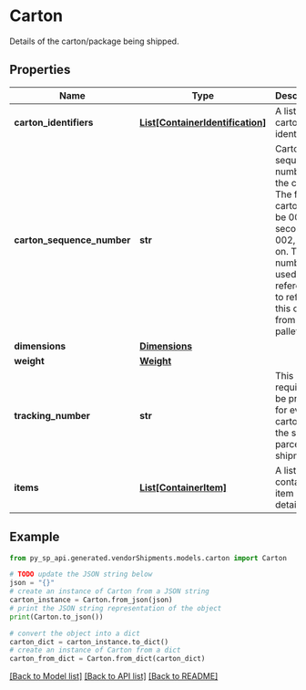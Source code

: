 # Carton

Details of the carton/package being shipped.

## Properties

Name | Type | Description | Notes
------------ | ------------- | ------------- | -------------
**carton_identifiers** | [**List[ContainerIdentification]**](ContainerIdentification.md) | A list of carton identifiers. | [optional] 
**carton_sequence_number** | **str** | Carton sequence number for the carton. The first carton will be 001, the second 002, and so on. This number is used as a reference to refer to this carton from the pallet level. | 
**dimensions** | [**Dimensions**](Dimensions.md) |  | [optional] 
**weight** | [**Weight**](Weight.md) |  | [optional] 
**tracking_number** | **str** | This is required to be provided for every carton in the small parcel shipments. | [optional] 
**items** | [**List[ContainerItem]**](ContainerItem.md) | A list of container item details. | 

## Example

```python
from py_sp_api.generated.vendorShipments.models.carton import Carton

# TODO update the JSON string below
json = "{}"
# create an instance of Carton from a JSON string
carton_instance = Carton.from_json(json)
# print the JSON string representation of the object
print(Carton.to_json())

# convert the object into a dict
carton_dict = carton_instance.to_dict()
# create an instance of Carton from a dict
carton_from_dict = Carton.from_dict(carton_dict)
```
[[Back to Model list]](../README.md#documentation-for-models) [[Back to API list]](../README.md#documentation-for-api-endpoints) [[Back to README]](../README.md)


